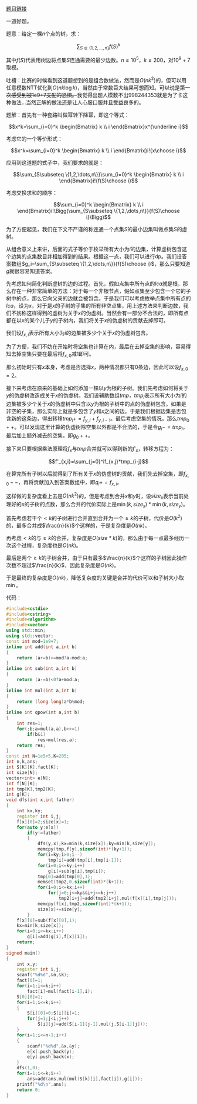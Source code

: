 [题目链接][1]

一道好题。

题意：给定一棵$n$个点的树，求：

$$\sum_{S\subseteq \{1,2,\dots,n\}}f(S)^k$$

其中$f(S)$代表用树边将点集$S$连通需要的最少边数。$n\leq10^5$，$k\leq 200$，对$10^9+7$取模。

吐槽：比赛的时候看到这道题想到的是组合数做法，然而是$O(nk^2)$的，但可以用任意模数$\text{NTT}$优化到$O(nk\log k)$，当然由于常数巨大结果可想而知。~~可以说是第一次感受到被1e9+7支配的恐惧。~~我觉得出题人模数不出$998244353$就是为了卡这种做法...当然正解的做法还是让人心服口服并且受益良多的。

题解：首先有一种套路叫做幂转下降幂，即这个等式：

$$x^k=\sum_{i=0}^k \begin{Bmatrix} k \\ i \end{Bmatrix}x^{\underline i}$$

考虑它的一个等价形式：

$$x^k=\sum_{i=0}^k \begin{Bmatrix} k \\ i \end{Bmatrix}i!{x\choose i}$$

应用到这道题的式子中，我们要求的就是：

$$\sum_{S\subseteq \{1,2,\dots,n\}}\sum_{i=0}^k \begin{Bmatrix} k \\ i \end{Bmatrix}i!{f(S)\choose i}$$

考虑交换求和的顺序：

$$\sum_{i=0}^k \begin{Bmatrix} k \\ i \end{Bmatrix}i!\Bigg(\sum_{S\subseteq \{1,2,\dots,n\}}{f(S)\choose i}\Bigg)$$

为了方便起见，我们在下文不严谨的称连通一个点集$S$的最小边集叫做点集$S$的虚树。

从组合意义上来讲，后面的式子等价于枚举所有大小为$i$的边集，计算虚树包含这个边集的点集数目并相加得到的结果。根据这一点，我们可以进行dp。我们设答案数组$g_i=\sum_{S\subseteq \{1,2,\dots,n\}}{f(S)\choose i}$，那么只要知道$g$就很容易知道答案。

先考虑如何简化判断虚树的边的过程。首先，假如点集中所有点的$lca$就是根，那么存在一种非常简单的方法：对于每一个非根节点，假如点集至少包含一个它的子树中的点，那么它向父亲的边就会被包含。于是我们可以考虑枚举点集中所有点的$lca$，设为$x$，对于是$x$的子树的子集的所有非空点集，用上述方法来判断边数，我们不妨称这样得到的虚树为关于$x$的伪虚树。当然会有一部分不合法的，即所有点都在以$x$的某个儿子$y$的子树内，我们将关于$x$的伪虚树的贡献去掉即可。

我们设$f_{x,i}$表示所有大小为$i$的边集被多少个关于$x$的伪虚树包含。

为了方便，我们不妨在开始时将空集也计算在内，最后在去掉空集的影响，容易得知去掉空集只要在最后将$f_{x,0}$减$1$即可。

那么初始时只有$x$本身，考虑是否选择$x$，两种情况都只有$0$条边，因此可以设$f_{x,0}=2$。

接下来考虑在原来的基础上如何添加一棵以$y$为根的子树。我们先考虑如何将关于$y$的伪虚树改造成关于$x$的伪虚树。我们设辅助数组$tmp$，$tmp_i$表示所有大小为$i$的边集被多少个关于$x$的伪虚树中只含以$y$为根的子树中的点的伪虚树包含。如果是非空的子集，那么实际上就是多包含了$y$和$x$之间的边。于是我们根据边集是否包含新的这条边，得出转移$tmp_i+=f_{y,i}+f_{y,i-1}$。最后考虑空集的情况，那么$tmp_0++$。可以发现这里计算的伪虚树除空集以外都是不合法的，于是令$g_i-=tmp_i$，最后加上额外减去的空集，即$g_0++$。

接下来只要根据乘法原理将$f_x$与$tmp$合并就可以得到新的$f'_x$，转移方程为：

$$f'_{x,i}=\sum_{j=0}^if_{x,j}*tmp_{i-j}$$

在算完所有子树以后就得到了所有关于$x$的伪虚树的贡献，我们先去掉空集，即$f_{x,0}--$，再将贡献加入到答案数组中，即$g_i+=f_{x,i}$。

这样做的复杂度看上去是$O(nk^2)$的，但是考虑到合并$x$和$y$时，设$size_x$表示当前处理好的$x$的子树的点数，那么合并的代价实际上是$\min(k,size_x)*\min(k,size_y)$。

首先考虑若干个$<k$的子树进行合并直到合并为一个$\geq k$的子树，代价是$O(k^2)$的，最多合并成$\frac{n}{k}$个这样的，于是复杂度是$O(nk)$。

再考虑$<k$的与$\geq k$的合并，复杂度是$O(size*k)$的，那么由于每一点最多经历一次这个过程，复杂度也是$O(nk)$。

最后是两个$\geq k$的子树合并，由于只有最多$\frac{n}{k}$个这样的子树因此操作次数不超过$\frac{n}{k}$，因此复杂度是$O(nk)$。

于是最终的复杂度是$O(nk)$，降低复杂度的关键是合并的代价可以和子树大小取$\min$。

代码：
```cpp
#include<cstdio>
#include<cstring>
#include<algorithm>
#include<vector>
using std::min;
using std::vector;
const int mod=1e9+7;
inline int add(int a,int b)
{
	return (a+=b)>=mod?a-mod:a;
}
inline int sub(int a,int b)
{
	return (a-=b)<0?a+mod:a;
}
inline int mul(int a,int b)
{
	return (long long)a*b%mod;
}
inline int qpow(int a,int b)
{
	int res=1;
	for(;b;a=mul(a,a),b>>=1)
		if(b&1)
			res=mul(res,a);
	return res;
}
const int N=1e5+5,K=205;
int n,k,ans;
int S[K][K],fact[K];
int size[N];
vector<int> e[N];
int f[N][K];
int tmp[K],tmp2[K];
int g[K];
void dfs(int x,int father)
{
	int kx,ky;
	register int i,j;
	f[x][0]=2;size[x]=1;
	for(auto y:e[x])
		if(y!=father)
		{
			dfs(y,x);kx=min(k,size[x]);ky=min(k,size[y]);
			memcpy(tmp,f[y],sizeof(int)*(ky+1));
			for(i=ky;i>0;i--)
				tmp[i]=add(tmp[i],tmp[i-1]);
			for(i=0;i<=ky;i++)
				g[i]=sub(g[i],tmp[i]);
			tmp[0]=add(tmp[0],1);
			memset(tmp2,0,sizeof(int)*(k+1));
			for(i=0;i<=kx;i++)
				for(j=0;j<=ky&&i+j<=k;j++)
					tmp2[i+j]=add(tmp2[i+j],mul(f[x][i],tmp[j]));
			memcpy(f[x],tmp2,sizeof(int)*(k+1));
			size[x]+=size[y];
		}
	f[x][0]=sub(f[x][0],1);
	kx=min(k,size[x]);
	for(i=0;i<=kx;i++)
		g[i]=add(g[i],f[x][i]);
	return;
}
signed main()
{
	int x,y;
	register int i,j;
	scanf("%d%d",&n,&k);
	fact[0]=1;
	for(i=1;i<=k;i++)
		fact[i]=mul(fact[i-1],i);
	S[0][0]=1;
	for(i=1;i<=k;i++)
	{
		S[i][0]=0;S[i][i]=1;
		for(j=1;j<i;j++)
			S[i][j]=add(S[i-1][j-1],mul(j,S[i-1][j]));
	}
	for(i=1;i<=n-1;i++)
	{
		scanf("%d%d",&x,&y);
		e[x].push_back(y);
		e[y].push_back(x);
	}
	dfs(1,0);
	for(i=1;i<=k;i++)
		ans=add(ans,mul(mul(S[k][i],fact[i]),g[i]));
	printf("%d\n",ans);
	return 0;
}
```

[1]: https://codeforces.com/contest/1097/problem/G